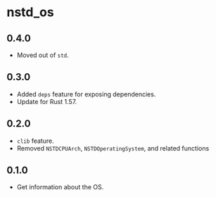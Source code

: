 # nstd_os
## 0.4.0
- Moved out of `std`.
## 0.3.0
- Added `deps` feature for exposing dependencies.
- Update for Rust 1.57.
## 0.2.0
- `clib` feature.
- Removed `NSTDCPUArch`, `NSTDOperatingSystem`, and related functions
## 0.1.0
- Get information about the OS.
